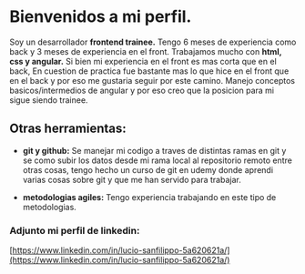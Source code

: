 # Bienvenidos a mi perfil.
Soy un desarrollador **frontend trainee.** Tengo 6 meses de experiencia como back y 3 meses de experiencia en el front.
Trabajamos mucho con **html, css y angular.** Si bien mi experiencia en el front es mas corta que en el back, En cuestion de practica fue bastante mas lo que hice en el 
front que en el back y por eso me gustaria seguir por este camino.
Manejo conceptos basicos/intermedios de angular y por eso creo que la posicion para mi sigue siendo trainee.

## Otras herramientas:
* **git y github:**
Se manejar mi codigo a traves de distintas ramas en git y se como subir los datos desde mi rama local al repositorio remoto entre otras cosas, tengo hecho un curso de git en udemy 
donde aprendi varias cosas sobre git y que me han servido para trabajar.

* **metodologias agiles:** Tengo experiencia trabajando en este tipo de metodologias.

### Adjunto mi perfil de linkedin:
[https://www.linkedin.com/in/lucio-sanfilippo-5a620621a/](https://www.linkedin.com/in/lucio-sanfilippo-5a620621a/)
